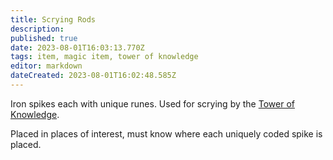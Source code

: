```yaml
---
title: Scrying Rods
description: 
published: true
date: 2023-08-01T16:03:13.770Z
tags: item, magic item, tower of knowledge
editor: markdown
dateCreated: 2023-08-01T16:02:48.585Z
---
```


Iron spikes each with unique runes. Used for scrying by the [Tower of Knowledge](/locations/cyfaraun/tower_district/tower_of_knowledge).

Placed in places of interest, must know where each uniquely coded spike is placed.

